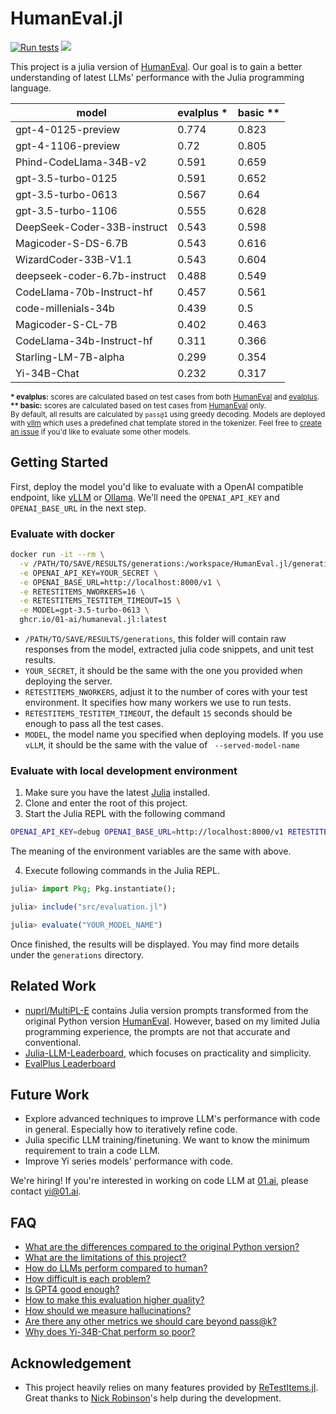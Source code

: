 # HumanEval.jl

[![Run tests](https://github.com/01-ai/HumanEval.jl/actions/workflows/ci.yml/badge.svg)](https://github.com/01-ai/HumanEval.jl/actions/workflows/ci.yml)
[![](https://img.shields.io/badge/Chat%20on%20Slack-%23generative--ai-ff69b4?logo=slack)](https://julialang.org/slack/)

This project is a julia version of [HumanEval](https://github.com/openai/human-eval). Our goal is to gain a better understanding of latest LLMs' performance with the Julia programming language.

|                        model | evalplus *| basic **|
|------------------------------|----------|---------|
|           gpt-4-0125-preview |    0.774 |   0.823 |
|           gpt-4-1106-preview |     0.72 |   0.805 |
|       Phind-CodeLlama-34B-v2 |    0.591 |   0.659 |
|           gpt-3.5-turbo-0125 |    0.591 |   0.652 |
|           gpt-3.5-turbo-0613 |    0.567 |    0.64 |
|           gpt-3.5-turbo-1106 |    0.555 |   0.628 |
|  DeepSeek-Coder-33B-instruct |    0.543 |   0.598 |
|          Magicoder-S-DS-6.7B |    0.543 |   0.616 |
|         WizardCoder-33B-V1.1 |    0.543 |   0.604 |
| deepseek-coder-6.7b-instruct |    0.488 |   0.549 |
|    CodeLlama-70b-Instruct-hf |    0.457 |   0.561 |
|          code-millenials-34b |    0.439 |     0.5 |
|            Magicoder-S-CL-7B |    0.402 |   0.463 |
|    CodeLlama-34b-Instruct-hf |    0.311 |   0.366 |
|         Starling-LM-7B-alpha |    0.299 |   0.354 |
|                  Yi-34B-Chat |    0.232 |   0.317 |

<sub>
<strong>* evalplus:</strong> scores are calculated based on test cases from both <a href="https://github.com/openai/human-eval">HumanEval</a> and <a href="https://github.com/evalplus/evalplus">evalplus</a>.<br>
<strong>** basic:</strong> scores are calculated based on test cases from <a href="https://github.com/openai/human-eval">HumanEval</a> only. <br>
By default, all results are calculated by <code>pass@1</code> using greedy decoding. Models are deployed with <a href="https://github.com/vllm-project/vllm">vllm</a> which uses a predefined chat template stored in the tokenizer. Feel free to <a href="https://github.com/01-ai/HumanEval.jl/issues">create an issue</a> if you'd like to evaluate some other models. <br>
</sub>

## Getting Started

First, deploy the model you'd like to evaluate with a OpenAI compatible endpoint, like [vLLM](https://docs.vllm.ai/en/latest/getting_started/quickstart.html#openai-compatible-server) or [Ollama](https://ollama.com/blog/openai-compatibility). We'll need the `OPENAI_API_KEY` and `OPENAI_BASE_URL` in the next step.

### Evaluate with docker

```bash
docker run -it --rm \
  -v /PATH/TO/SAVE/RESULTS/generations:/workspace/HumanEval.jl/generations \
  -e OPENAI_API_KEY=YOUR_SECRET \
  -e OPENAI_BASE_URL=http://localhost:8000/v1 \
  -e RETESTITEMS_NWORKERS=16 \
  -e RETESTITEMS_TESTITEM_TIMEOUT=15 \
  -e MODEL=gpt-3.5-turbo-0613 \
  ghcr.io/01-ai/humaneval.jl:latest
```

- `/PATH/TO/SAVE/RESULTS/generations`, this folder will contain raw responses from the model, extracted julia code snippets, and unit test results.
- `YOUR_SECRET`, it should be the same with the one you provided when deploying the server.
- `RETESTITEMS_NWORKERS`, adjust it to the number of cores with your test environment. It specifies how many workers we use to run tests.
- `RETESTITEMS_TESTITEM_TIMEOUT`, the default `15` seconds should be enough to pass all the test cases.
- `MODEL`, the model name you specified when deploying models. If you use `vLLM`, it should be the same with the value of ` --served-model-name`

### Evaluate with local development environment

1. Make sure you have the latest [Julia](https://julialang.org/downloads/) installed.
2. Clone and enter the root of this project.
3. Start the Julia REPL with the following command

```bash
OPENAI_API_KEY=debug OPENAI_BASE_URL=http://localhost:8000/v1 RETESTITEMS_NWORKERS=16 RETESTITEMS_TESTITEM_TIMEOUT=15 MODEL=gpt-3.5-turbo-0613 julia --project
```

The meaning of the environment variables are the same with above.

4. Execute following commands in the Julia REPL.

```jl
julia> import Pkg; Pkg.instantiate();

julia> include("src/evaluation.jl")

julia> evaluate("YOUR_MODEL_NAME")
```

Once finished, the results will be displayed. You may find more details under the `generations` directory.

## Related Work

- [nuprl/MultiPL-E](https://github.com/nuprl/MultiPL-E/blob/main/prompts/humaneval-jl-transform.jsonl) contains Julia version prompts transformed from the original Python version [HumanEval](https://github.com/openai/human-eval). However, based on my limited Julia programming experience, the prompts are not that accurate and conventional.
- [Julia-LLM-Leaderboard](https://github.com/svilupp/Julia-LLM-Leaderboard), which focuses on practicality and simplicity.
- [EvalPlus Leaderboard](https://evalplus.github.io/leaderboard.html)

## Future Work

- Explore advanced techniques to improve LLM's performance with code in general. Especially how to iteratively refine code.
- Julia specific LLM training/finetuning. We want to know the minimum requirement to train a code LLM.
- Improve Yi series models' performance with code.

We're hiring! If you're interested in working on code LLM at [01.ai](https://01.ai/), please contact [yi@01.ai](mailto:yi@01.ai).


## FAQ

- [What are the differences compared to the original Python version?](https://github.com/01-ai/HumanEval.jl/discussions/1)
- [What are the limitations of this project?](https://github.com/01-ai/HumanEval.jl/discussions/2)
- [How do LLMs perform compared to human?](https://github.com/01-ai/HumanEval.jl/discussions/3)
- [How difficult is each problem?](https://github.com/01-ai/HumanEval.jl/discussions/4)
- [Is GPT4 good enough?](https://github.com/01-ai/HumanEval.jl/discussions/5)
- [How to make this evaluation higher quality?](https://github.com/01-ai/HumanEval.jl/discussions/6)
- [How should we measure hallucinations?](https://github.com/01-ai/HumanEval.jl/discussions/7)
- [Are there any other metrics we should care beyond pass@k?](https://github.com/01-ai/HumanEval.jl/discussions/8)
- [Why does Yi-34B-Chat perform so poor?](https://github.com/01-ai/HumanEval.jl/discussions/9)

## Acknowledgement

- This project heavily relies on many features provided by [ReTestItems.jl](https://github.com/JuliaTesting/ReTestItems.jl). Great thanks to [Nick Robinson](https://github.com/nickrobinson251)'s help during the development.